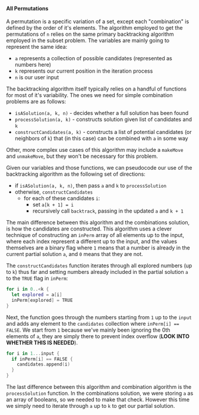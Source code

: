 #### All Permutations

A permutation is a specific variation of a set, except each "combination" is defined by
the order of it's elements. The algorithm employed to get the permutations of `n` relies
on the same primary backtracking algorithm employed in the subset problem. The variables
are mainly going to represent the same idea:
  - `a` represents a collection of possible candidates (represented as numbers here)
  - `k` represents our current position in the iteration process
  - `n` is our user input

The backtracking algorithm itself typically relies on a handful of functions for most of
it's variability. The ones we need for simple combination problems are as follows:

  - `isASolution(a, k, n)` - decides whether a full solution has been found
  - `processSolution(a, k)` - constructs solution given list of candidates and `k`
  - `constructCandidates(a, k)` - constructs a list of potential candidates (or neighbors of `k`) that
    (in this case) can be combined with `a` in some way

Other, more complex use cases of this algorithm may include a `makeMove` and `unmakeMove`, but they
won't be necessary for this problem.

Given our variables and those functions, we can pseudocode our use of the backtracking algorithm
as the following set of directions:
  - if `isASolution(a, k, n)`, then pass `a` and `k` to `processSolution`
  - otherwise, `constructCandidates`
    - for each of these candidates `i`:
      - set `a[k + 1] = i`
      - recursively call `backtrack`, passing in the updated `a` and `k + 1`

The main difference between this algorithm and the combinations solution, is how the candidates are
constructed. This algorithm uses a clever technique of constructing an `inPerm` array of all elements up to the input,
where each index represent a different up to the input, and the values themselves are a binary flag where
`1` means that a number is already in the current partial solution `a`, and `0` means that they are not.

The `constructCandidates` function iterates through all explored numbers (up to `k`) thus far and setting
numbers already included in the partial solution `a` to the `TRUE` flag in `inPerm`:

```.swift
for i in 0..<k {
  let explored = a[i]
  inPerm[explored] = TRUE
}
```

Next, the function goes through the numbers starting from `1` up to the `input` and adds any element to the
`candidates` collection where `inPerm[i] == FALSE`. We start from `1` because we've mainly been ignoring the
0th elements of `a`, they are simply there to prevent index overflow (**LOOK INTO WHETHER THIS IS NEEDED**).

```.swift
for i in 1...input {
  if inPerm[i] == FALSE {
    candidates.append(i)
  }
}
```
The last difference between this algorithm and combination algorithm is the `processSolution` function. In
the combinations solution, we were storing `a` as an array of booleans, so we needed to make that check. However
this time we simply need to iterate through `a` up to `k` to get our partial solution.
